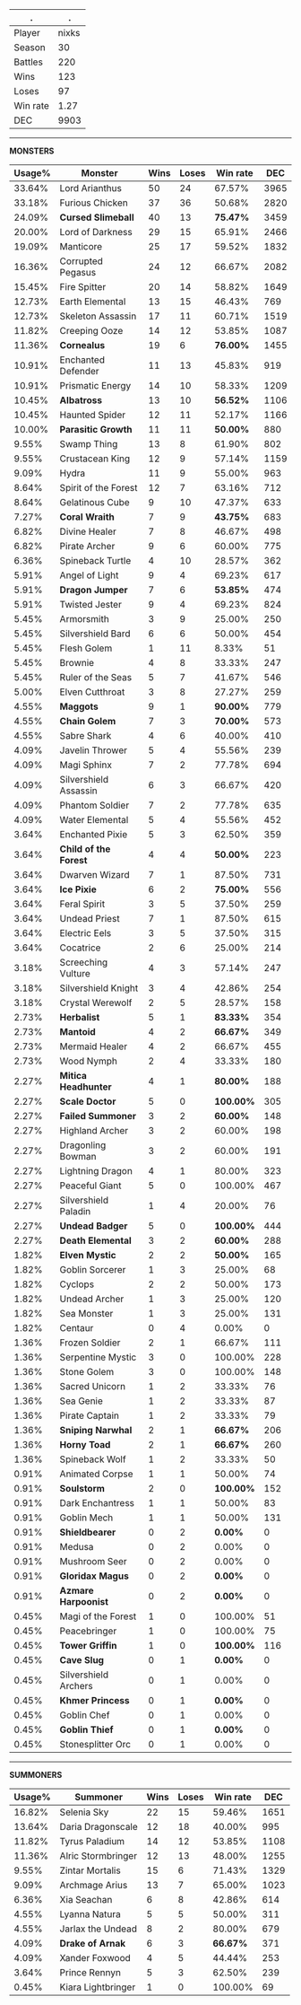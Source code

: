 .|.
|-|-
Player|nixks
Season|30
Battles|220
Wins|123
Loses|97
Win rate|1.27
DEC|9903

---
**MONSTERS**

Usage%|Monster|Wins|Loses|Win rate|DEC|
-|-|-|-|-|-|
33.64%|Lord Arianthus|50|24|67.57%|3965|
33.18%|Furious Chicken|37|36|50.68%|2820|
24.09%|**Cursed Slimeball**|40|13|**75.47%**|3459|
20.00%|Lord of Darkness|29|15|65.91%|2466|
19.09%|Manticore|25|17|59.52%|1832|
16.36%|Corrupted Pegasus|24|12|66.67%|2082|
15.45%|Fire Spitter|20|14|58.82%|1649|
12.73%|Earth Elemental|13|15|46.43%|769|
12.73%|Skeleton Assassin|17|11|60.71%|1519|
11.82%|Creeping Ooze|14|12|53.85%|1087|
11.36%|**Cornealus**|19|6|**76.00%**|1455|
10.91%|Enchanted Defender|11|13|45.83%|919|
10.91%|Prismatic Energy|14|10|58.33%|1209|
10.45%|**Albatross**|13|10|**56.52%**|1106|
10.45%|Haunted Spider|12|11|52.17%|1166|
10.00%|**Parasitic Growth**|11|11|**50.00%**|880|
9.55%|Swamp Thing|13|8|61.90%|802|
9.55%|Crustacean King|12|9|57.14%|1159|
9.09%|Hydra|11|9|55.00%|963|
8.64%|Spirit of the Forest|12|7|63.16%|712|
8.64%|Gelatinous Cube|9|10|47.37%|633|
7.27%|**Coral Wraith**|7|9|**43.75%**|683|
6.82%|Divine Healer|7|8|46.67%|498|
6.82%|Pirate Archer|9|6|60.00%|775|
6.36%|Spineback Turtle|4|10|28.57%|362|
5.91%|Angel of Light|9|4|69.23%|617|
5.91%|**Dragon Jumper**|7|6|**53.85%**|474|
5.91%|Twisted Jester|9|4|69.23%|824|
5.45%|Armorsmith|3|9|25.00%|250|
5.45%|Silvershield Bard|6|6|50.00%|454|
5.45%|Flesh Golem|1|11|8.33%|51|
5.45%|Brownie|4|8|33.33%|247|
5.45%|Ruler of the Seas|5|7|41.67%|546|
5.00%|Elven Cutthroat|3|8|27.27%|259|
4.55%|**Maggots**|9|1|**90.00%**|779|
4.55%|**Chain Golem**|7|3|**70.00%**|573|
4.55%|Sabre Shark|4|6|40.00%|410|
4.09%|Javelin Thrower|5|4|55.56%|239|
4.09%|Magi Sphinx|7|2|77.78%|694|
4.09%|Silvershield Assassin|6|3|66.67%|420|
4.09%|Phantom Soldier|7|2|77.78%|635|
4.09%|Water Elemental|5|4|55.56%|452|
3.64%|Enchanted Pixie|5|3|62.50%|359|
3.64%|**Child of the Forest**|4|4|**50.00%**|223|
3.64%|Dwarven Wizard|7|1|87.50%|731|
3.64%|**Ice Pixie**|6|2|**75.00%**|556|
3.64%|Feral Spirit|3|5|37.50%|259|
3.64%|Undead Priest|7|1|87.50%|615|
3.64%|Electric Eels|3|5|37.50%|315|
3.64%|Cocatrice|2|6|25.00%|214|
3.18%|Screeching Vulture|4|3|57.14%|247|
3.18%|Silvershield Knight|3|4|42.86%|254|
3.18%|Crystal Werewolf|2|5|28.57%|158|
2.73%|**Herbalist**|5|1|**83.33%**|354|
2.73%|**Mantoid**|4|2|**66.67%**|349|
2.73%|Mermaid Healer|4|2|66.67%|455|
2.73%|Wood Nymph|2|4|33.33%|180|
2.27%|**Mitica Headhunter**|4|1|**80.00%**|188|
2.27%|**Scale Doctor**|5|0|**100.00%**|305|
2.27%|**Failed Summoner**|3|2|**60.00%**|148|
2.27%|Highland Archer|3|2|60.00%|198|
2.27%|Dragonling Bowman|3|2|60.00%|191|
2.27%|Lightning Dragon|4|1|80.00%|323|
2.27%|Peaceful Giant|5|0|100.00%|467|
2.27%|Silvershield Paladin|1|4|20.00%|76|
2.27%|**Undead Badger**|5|0|**100.00%**|444|
2.27%|**Death Elemental**|3|2|**60.00%**|288|
1.82%|**Elven Mystic**|2|2|**50.00%**|165|
1.82%|Goblin Sorcerer|1|3|25.00%|68|
1.82%|Cyclops|2|2|50.00%|173|
1.82%|Undead Archer|1|3|25.00%|120|
1.82%|Sea Monster|1|3|25.00%|131|
1.82%|Centaur|0|4|0.00%|0|
1.36%|Frozen Soldier|2|1|66.67%|111|
1.36%|Serpentine Mystic|3|0|100.00%|228|
1.36%|Stone Golem|3|0|100.00%|148|
1.36%|Sacred Unicorn|1|2|33.33%|76|
1.36%|Sea Genie|1|2|33.33%|87|
1.36%|Pirate Captain|1|2|33.33%|79|
1.36%|**Sniping Narwhal**|2|1|**66.67%**|206|
1.36%|**Horny Toad**|2|1|**66.67%**|260|
1.36%|Spineback Wolf|1|2|33.33%|50|
0.91%|Animated Corpse|1|1|50.00%|74|
0.91%|**Soulstorm**|2|0|**100.00%**|152|
0.91%|Dark Enchantress|1|1|50.00%|83|
0.91%|Goblin Mech|1|1|50.00%|131|
0.91%|**Shieldbearer**|0|2|**0.00%**|0|
0.91%|Medusa|0|2|0.00%|0|
0.91%|Mushroom Seer|0|2|0.00%|0|
0.91%|**Gloridax Magus**|0|2|**0.00%**|0|
0.91%|**Azmare Harpoonist**|0|2|**0.00%**|0|
0.45%|Magi of the Forest|1|0|100.00%|51|
0.45%|Peacebringer|1|0|100.00%|75|
0.45%|**Tower Griffin**|1|0|**100.00%**|116|
0.45%|**Cave Slug**|0|1|**0.00%**|0|
0.45%|Silvershield Archers|0|1|0.00%|0|
0.45%|**Khmer Princess**|0|1|**0.00%**|0|
0.45%|Goblin Chef|0|1|0.00%|0|
0.45%|**Goblin Thief**|0|1|**0.00%**|0|
0.45%|Stonesplitter Orc|0|1|0.00%|0|

---
**SUMMONERS**

Usage%|Summoner|Wins|Loses|Win rate|DEC|
-|-|-|-|-|-|
16.82%|Selenia Sky|22|15|59.46%|1651|
13.64%|Daria Dragonscale|12|18|40.00%|995|
11.82%|Tyrus Paladium|14|12|53.85%|1108|
11.36%|Alric Stormbringer|12|13|48.00%|1255|
9.55%|Zintar Mortalis|15|6|71.43%|1329|
9.09%|Archmage Arius|13|7|65.00%|1023|
6.36%|Xia Seachan|6|8|42.86%|614|
4.55%|Lyanna Natura|5|5|50.00%|311|
4.55%|Jarlax the Undead|8|2|80.00%|679|
4.09%|**Drake of Arnak**|6|3|**66.67%**|371|
4.09%|Xander Foxwood|4|5|44.44%|253|
3.64%|Prince Rennyn|5|3|62.50%|239|
0.45%|Kiara Lightbringer|1|0|100.00%|69|
